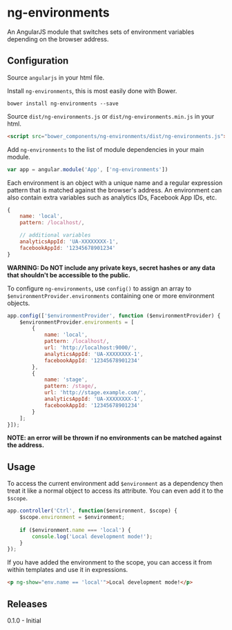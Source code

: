 # ng-environments

An AngularJS module that switches sets of environment variables depending on the browser address.

## Configuration

Source `angularjs` in your html file.

Install `ng-environments`, this is most easily done with Bower.

```
bower install ng-environments --save
```

Source `dist/ng-environments.js` or `dist/ng-environments.min.js` in your html.

```html
<script src="bower_components/ng-environments/dist/ng-environments.js"></script>
```

Add `ng-environments` to the list of module dependencies in your main module.

```javascript
var app = angular.module('App', ['ng-environments'])
```

Each environment is an object with a unique name and a regular expression pattern that is matched against the browser's address. An environment can also contain extra variables such as analytics IDs, Facebook App IDs, etc.

```javascript
{
    name: 'local',
    pattern: /localhost/,

    // additional variables
    analyticsAppId: 'UA-XXXXXXXX-1',
    facebookAppId: '12345678901234'
}
```

**WARNING: Do NOT include any private keys, secret hashes or any data that shouldn't be accessible to the public.**

To configure `ng-environments`, use `config()` to assign an array to `$environmentProvider.environments` containing one or more environment objects.

```javascript
app.config(['$environmentProvider', function ($environmentProvider) {
    $environmentProvider.environments = [
        {
            name: 'local',
            pattern: /localhost/,
            url: 'http://localhost:9000/',
            analyticsAppId: 'UA-XXXXXXXX-1',
            facebookAppId: '12345678901234'
        },
        {
            name: 'stage',
            pattern: /stage/,
            url: 'http://stage.example.com/',
            analyticsAppId: 'UA-XXXXXXXX-1',
            facebookAppId: '12345678901234'
        }
    ];
}]);
```

**NOTE: an error will be thrown if no environments can be matched against the address.**

## Usage

To access the current environment add `$environment` as a dependency then treat it like a normal object to access its attribute. You can even add it to the `$scope`.

```javascript
app.controller('Ctrl', function($environment, $scope) {
    $scope.environment = $environment;
    
    if ($environment.name === 'local') {
        console.log('Local development mode!');
    }
});
```

If you have added the environment to the scope, you can access it from within templates and use it in expressions.

```html
<p ng-show="env.name == 'local'">Local development mode!</p>
```

## Releases

0.1.0 - Initial
